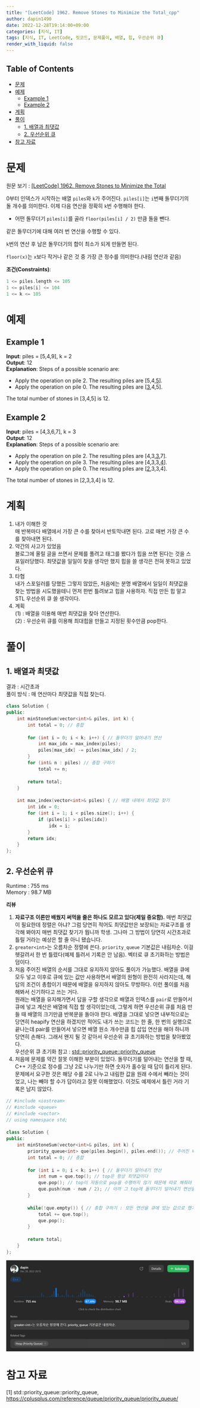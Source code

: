 ```yaml
---
title: "[LeetCode] 1962. Remove Stones to Minimize the Total_cpp"
author: dapin1490
date: 2022-12-28T19:14:00+09:00
categories: [지식, IT]
tags: [지식, IT, LeetCode, 릿코드, 문제풀이, 배열, 힙, 우선순위 큐]
render_with_liquid: false
---
```


<style>
  .x-understand { color: #ccb833; }
  .understand { color: #1380da; }
  .tab { white-space: pre; }
  .underline { text-decoration: underline; }
  .cancle { text-decoration: line-through; }
  .green { color: forestgreen;}
  figure { text-align: center; }
</style>

## Table of Contents
- [문제](#문제)
- [예제](#예제)
  - [Example 1](#example-1)
  - [Example 2](#example-2)
- [계획](#계획)
- [풀이](#풀이)
  - [1. 배열과 최댓값](#1-배열과-최댓값)
  - [2. 우선순위 큐](#2-우선순위-큐)
- [참고 자료](#참고-자료)

# 문제
원문 보기 : [[LeetCode] 1962. Remove Stones to Minimize the Total](https://leetcode.com/problems/remove-stones-to-minimize-the-total/description/)  
  
0부터 인덱스가 시작하는 배열 `piles`와 `k`가 주어진다. `piles[i]`는 `i`번째 돌무더기의 돌 개수를 의미한다. 이제 다음 연산을 정확히 `k`번 수행해야 한다.  
  
- 어떤 돌무더기 `piles[i]`를 골라 `floor(piles[i] / 2)` 만큼 돌을 뺀다.
  
같은 돌무더기에 대해 여러 번 연산을 수행할 수 있다.  
  
`k`번의 연산 후 남은 돌무더기의 합이 최소가 되게 만들면 된다.  
  
`floor(x)`는 `x`보다 작거나 같은 것 중 가장 큰 정수를 의미한다.(내림 연산과 같음)  
  
**조건(Constraints)**:  
```cpp
1 <= piles.length <= 105
1 <= piles[i] <= 104
1 <= k <= 105
```

# 예제
## Example 1
**Input**: piles = \[5,4,9], k = 2  
**Output**: 12  
**Explanation**: Steps of a possible scenario are:  
- Apply the operation on pile 2. The resulting piles are \[5,4,<span class="underline">5</span>].  
- Apply the operation on pile 0. The resulting piles are \[<span class="underline">3</span>,4,5].  
  
The total number of stones in \[3,4,5] is 12.  
  
## Example 2
**Input**: piles = \[4,3,6,7], k = 3  
**Output**: 12  
**Explanation**: Steps of a possible scenario are:  
- Apply the operation on pile 2. The resulting piles are \[4,3,<span class="underline">3</span>,7].  
- Apply the operation on pile 3. The resulting piles are \[4,3,3,<span class="underline">4</span>].  
- Apply the operation on pile 0. The resulting piles are \[<span class="underline">2</span>,3,3,4].  
  
The total number of stones in \[2,3,3,4] is 12.  
  
# 계획
1. 내가 이해한 것  
  매 반복마다 배열에서 가장 큰 수를 찾아서 반토막내면 된다. 고로 매번 가장 큰 수를 찾아내면 된다.  
2. 약간의 사고가 있었음  
  블로그에 올릴 글을 쓰면서 문제를 풀려고 태그를 봤다가 힙을 쓰면 된다는 것을 스포일러당했다. 최댓값을 일일이 찾을 생각만 했지 힙을 쓸 생각은 전혀 못하고 있었다.
3. 타협  
  내가 스포일러를 당했든 그렇지 않았든, 처음에는 분명 배열에서 일일이 최댓값을 찾는 방법을 시도했을테니 먼저 한번 틀려보고 힙을 사용하자. 직접 만든 힙 말고 STL 우선순위 큐 쓸 생각이다.
4. 계획  
  (1) : 배열을 이용해 매번 최댓값을 찾아 연산한다.  
  (2) : 우선순위 큐를 이용해 최대힙을 만들고 지정된 횟수만큼 pop한다.  

# 풀이

## 1. 배열과 최댓값
결과 : 시간초과  
풀이 방식 : 매 연산마다 최댓값을 직접 찾는다.  
  
```cpp
class Solution {
public:
    int minStoneSum(vector<int>& piles, int k) {
        int total = 0; // 총합

        for (int i = 0; i < k; i++) { // 돌무더기 덜어내기 연산
            int max_idx = max_index(piles);
            piles[max_idx] -= piles[max_idx] / 2;
        }
        for (int& n : piles) // 총합 구하기
            total += n;

        return total;
    }

    int max_index(vector<int>& piles) { // 배열 내에서 최댓값 찾기
        int idx = 0;
        for (int i = 1; i < piles.size(); i++) {
            if (piles[i] > piles[idx])
                idx = i;
        }
        return idx;
    }
};
```

## 2. 우선순위 큐
Runtime : 755 ms  
Memory : 98.7 MB  
  
**리뷰**  
1. **자료구조 이론만 배웠지 써먹을 줄은 하나도 모르고 있다(제일 중요함).** 매번 최댓값이 필요한데 정렬은 아냐? 그럼 당연히 적어도 최댓값만은 보장되는 자료구조를 생각해 봐야지 매번 최댓값 찾기가 뭡니까 학생. 그나마 그 방법이 당연히 시간초과로 틀릴 거라는 예상은 할 줄 아니 됐습니다.
2. `greater<int>`는 오름차순 정렬에 쓴다. `priority_queue` 기본값은 내림차순. 이걸 헷갈려서 한 번 틀렸다(예제 틀려서 기록은 안 남음). 벡터로 큐 초기화하는 방법은 덤이다.
3. 처음 주어진 배열의 순서를 그대로 유지하지 않아도 풀이가 가능했다. 배열을 큐에 모두 넣고 이후로 큐에 있는 값만 사용하면서 배열의 원형이 완전히 사라지는데, 해답의 조건이 총합이기 때문에 배열을 유지하지 않아도 무방하다. 이런 풀이를 처음 해봐서 신기하다고 쓰는 거다.  
  원래는 배열을 유지해가면서 답을 구할 생각으로 배열과 인덱스를 `pair`로 만들어서 큐에 넣고 계산은 배열에 직접 할 생각이었는데, 그렇게 하면 우선순위 큐를 처음 만들 때 배열의 크기만큼 반복문을 돌아야 한다. 배열을 그대로 넣으면 내부적으로는 당연히 heapify 연산을 하겠지만 적어도 내가 쓰는 코드는 한 줄, 한 번의 실행으로 끝나는데 pair를 만들어서 넣으면 배열 원소 개수만큼 힙 삽입 연산을 해야 하니까 당연히 손해다. 그래서 왠지 될 것 같아서 우선순위 큐 초기화하는 방법을 찾아봤었다.  
  우선순위 큐 초기화 참고 : [std::priority_queue::priority_queue](https://cplusplus.com/reference/queue/priority_queue/priority_queue/)  
4. 처음에 문제를 약간 잘못 이해한 부분이 있었다. 돌무더기를 덜어내는 연산을 할 때, C++ 기준으로 정수를 그냥 2로 나누기만 하면 숫자가 홀수일 때 답이 틀리게 된다. 문제에서 요구한 것은 해당 수를 2로 나누고 내림한 값을 원래 수에서 빼라는 것이었고, 나는 빼야 할 수가 답이라고 잘못 이해했었다. 이것도 예제에서 틀린 거라 기록은 남지 않았다.

```cpp
// #include <iostream>
// #include <queue>
// #include <vector>
// using namespace std;

class Solution {
public:
    int minStoneSum(vector<int>& piles, int k) {
        priority_queue<int> que(piles.begin(), piles.end()); // 주어진 배열의 값들로 이루어진 우선순위 큐(내림차순) 생성
        int total = 0; // 총합

        for (int i = 0; i < k; i++) { // 돌무더기 덜어내기 연산
            int num = que.top(); // top은 항상 최댓값이다
            que.pop(); // top이 자동으로 pop을 수행하지 않기 때문에 따로 해줘야 함.
            que.push(num - num / 2); // 아까 그 top에 돌무더기 덜어내기 연산을 수행한 후 다시 큐에 넣는다
        }

        while(!que.empty()) { // 총합 구하기 : 모든 연산을 큐에 있는 값으로 했기 때문에 더할 때도 큐에 있는 값을 써야 한다
            total += que.top();
            que.pop();
        }

        return total;
    }
};
```

![제출 결과](/assets/img/category-it/coding/221228-leetcode-1962.jpg)

# 참고 자료
\[1] std::priority_queue::priority_queue, <https://cplusplus.com/reference/queue/priority_queue/priority_queue/>